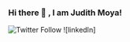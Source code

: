 ### Hi there 👋 , I am Judith Moya!
![Twitter Follow](https://img.shields.io/twitter/follow/jayemmw?label=Follow%20me%20on%20Twitter&style=social)
![linkedIn]<a href="https://www.linkedin.com/in/judith-moya/"><i class="fab fa-linkedin"></i></a>

<!--
**JuddieMoya/JuddieMoya** is a ✨ _special_ ✨ repository because its `README.md` (this file) appears on your GitHub profile.

Here are some ideas to get you started:

- 🔭 I’m currently working on ...
- 🌱 I’m currently learning ...
- 👯 I’m looking to collaborate on ...
- 🤔 I’m looking for help with ...
- 💬 Ask me about ...
- 📫 How to reach me: ...
- 😄 Pronouns: ...
- ⚡ Fun fact: ...
-->
